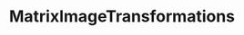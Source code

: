 ---
title: "MatrixImageTransformations"
description: ""
icon: "toggle_off"
weight: 5011000
draft: false
icon:
---